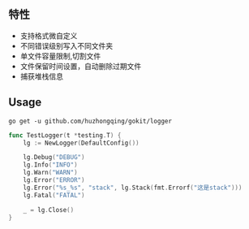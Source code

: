 ## 特性

- 支持格式微自定义
- 不同错误级别写入不同文件夹
- 单文件容量限制,切割文件
- 文件保留时间设置，自动删除过期文件
- 捕获堆栈信息
 
## Usage
```
go get -u github.com/huzhongqing/gokit/logger
```

``` go
func TestLogger(t *testing.T) {
	lg := NewLogger(DefaultConfig())

	lg.Debug("DEBUG")
	lg.Info("INFO")
	lg.Warn("WARN")
	lg.Error("ERROR")
	lg.Error("%s_%s", "stack", lg.Stack(fmt.Errorf("这是stack")))
	lg.Fatal("FATAL")

	_ = lg.Close()
}
```
